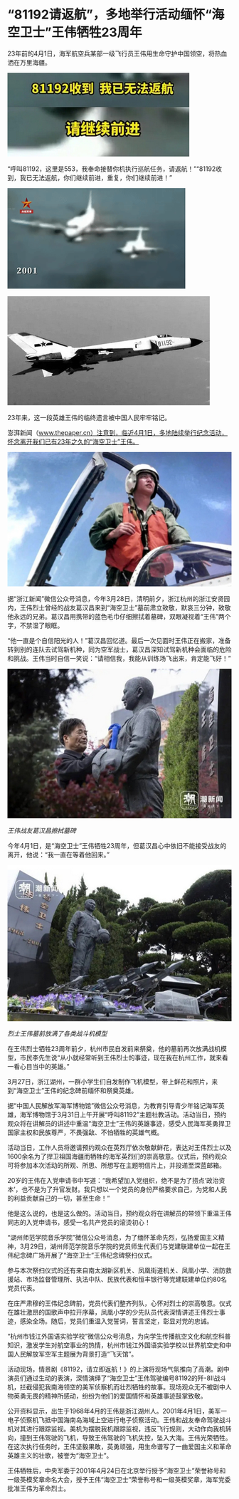 # “81192请返航”，多地举行活动缅怀“海空卫士”王伟牺牲23周年

23年前的4月1日，海军航空兵某部一级飞行员王伟用生命守护中国领空，将热血洒在万里海疆。

![0bd7fe2068f71de364f974d14e821ff8.jpg](https://raw.githubusercontent.com/qqhsx/qqnews_image/main/2024/03/31/“81192请返航”，多地举行活动缅怀“海空卫士”王伟牺牲23周年/0bd7fe2068f71de364f974d14e821ff8.jpg)

“呼叫81192，这里是553，我奉命接替你机执行巡航任务，请返航！”“81192收到，我已无法返航，你们继续前进，重复，你们继续前进！”

![6e98e56cc9ac702ac32cd55301a91088.jpg](https://raw.githubusercontent.com/qqhsx/qqnews_image/main/2024/03/31/“81192请返航”，多地举行活动缅怀“海空卫士”王伟牺牲23周年/6e98e56cc9ac702ac32cd55301a91088.jpg)

![c076e034ea91245007755ba4ba641c7d.jpg](https://raw.githubusercontent.com/qqhsx/qqnews_image/main/2024/03/31/“81192请返航”，多地举行活动缅怀“海空卫士”王伟牺牲23周年/c076e034ea91245007755ba4ba641c7d.jpg)

23年来，这一段英雄王伟的临终遗言被中国人民牢牢铭记。

澎湃新闻（www.thepaper.cn）注意到，临近4月1日，多地陆续举行纪念活动，怀念离开我们已有23年之久的“海空卫士”王伟。

![884393bef36b494f890ebc4975e7fc56.jpg](https://raw.githubusercontent.com/qqhsx/qqnews_image/main/2024/03/31/“81192请返航”，多地举行活动缅怀“海空卫士”王伟牺牲23周年/884393bef36b494f890ebc4975e7fc56.jpg)

据“浙江新闻”微信公众号消息，今年3月28日，清明前夕，浙江杭州的浙江安贤园内，王伟烈士曾经的战友葛汉昌来到“海空卫士”墓前肃立致敬，默哀三分钟，致敬他永远的兄弟。葛汉昌用携带的蓝色毛巾仔细擦拭着墓碑，双眼凝视着“王伟”两个字，不禁湿了眼眶。

“他一直是个自信阳光的人！”葛汉昌回忆道。最后一次见面时王伟正在搬家，准备转到别的连队去试驾新机种，同为空军战士，葛汉昌深知试驾新机种会面临的危险和挑战。王伟当时自信一笑说：“请相信我，我能从训练场飞出来，肯定能飞好！”

![d4b0155e451ccfb91ba41bb6814b0735.jpg](https://raw.githubusercontent.com/qqhsx/qqnews_image/main/2024/03/31/“81192请返航”，多地举行活动缅怀“海空卫士”王伟牺牲23周年/d4b0155e451ccfb91ba41bb6814b0735.jpg)

_王伟战友葛汉昌擦拭墓碑_

今年4月1日，是“海空卫士”王伟牺牲23周年，但葛汉昌心中依旧不能接受战友的离开，他说：“我一直在等着他回来。”

![20122145869361f22b372bf0b9b4543b.jpg](https://raw.githubusercontent.com/qqhsx/qqnews_image/main/2024/03/31/“81192请返航”，多地举行活动缅怀“海空卫士”王伟牺牲23周年/20122145869361f22b372bf0b9b4543b.jpg)

 _烈士王伟墓前放满了各类战斗机模型_

在王伟烈士牺牲23周年前夕，杭州市民自发前来祭奠，他的墓前再次放满战机模型，市民李先生说“从小就经常听到王伟烈士的事迹，现在我在杭州工作，就来看一看心目当中的英雄。”

3月27日，浙江湖州，一群小学生们自发制作飞机模型，带上鲜花和照片，来到“海空卫士”王伟的纪念碑前缅怀和祭奠英雄。

据“中国人民解放军海军博物馆”微信公众号消息，为教育引导青少年铭记海军英雄，海军博物馆于3月31日上午开展“呼叫81192”主题社教活动。活动当日，预约观众将在讲解员的讲述中重温“海空卫士”王伟的英雄事迹，感受人民海军英勇捍卫国家主权和民族尊严，不畏强敌、不怕牺牲的英雄气概。

活动当日，工作人员将邀请预约观众在英烈厅依次敬献鲜花，表达对王伟烈士以及1600余名为了捍卫祖国海疆而牺牲的海军英烈们的崇高敬意。仪式后，预约观众可将参加本次活动的所观、所思、所想写在主题明信片上，并投递至深蓝邮箱。

20岁的王伟在入党申请书中写道：“我希望加入党组织，绝不是为了捞点‘政治资本’，也不是为了升官发财。我只想以一个党员的身份严格要求自己，为党和人民的利益贡献自己的一切，甚至生命！”

他是这么说的，也是这么做的。活动当日，预约观众将在讲解员的带领下重温王伟同志的入党申请书，感受一名共产党员的滚烫初心！

“湖州师范学院音乐学院”微信公众号消息，为了缅怀革命先烈，弘扬爱国主义精神，3月29日，湖州师范学院音乐学院的党员师生代表们与党建联建单位一起在王伟纪念碑广场开展了“海空卫士”王伟纪念碑祭扫仪式。

参与本次祭扫仪式的还有来自南太湖新区机关、凤凰街道机关、凤凰小学、消防救援站、市场监督管理所、执法中队、民族代表和恒丰银行等党建联建单位约80名党员代表。

在庄严肃穆的王伟纪念碑前，党员代表们整齐列队，心怀对烈士的崇高敬意。仪式在雄壮激昂的国歌声中拉开序幕，凤凰小学的少先队员代表深情讲述王伟烈士事迹，感染全场。随后，党员们重温入党誓词，誓言坚定，彰显对党的忠诚。

“杭州市钱江外国语实验学校”微信公众号消息，为向学生传播航空文化和航空科普知识，激发学生对航空事业的热情，杭州市钱江外国语实验学校以世界航空史和中国人民解放军空军主题展为背景打造“飞天馆”。

活动现场，情景剧《81192，请立即返航！》的上演将现场气氛推向了高潮。剧中演员们通过生动的表演，深情演绎了“海空卫士”王伟驾驶编号81192的歼-8II战斗机，拦截侵犯我南海领空的美军侦察机而壮烈牺牲的故事。现场观众无不被剧中人物英勇无畏的精神所感动，纷纷为他们的爱国情怀和英雄事迹鼓掌致敬。

公开资料显示，出生于1968年4月的王伟是浙江湖州人。2001年4月1日，美军一电子侦察机飞抵中国海南岛海域上空进行电子侦察活动。王伟和战友奉命驾驶战斗机对其进行跟踪监视。美机为摆脱我机跟踪监视，违反飞行规则，大动作向我机转向，撞到王伟驾驶的飞机，导致王伟驾驶的飞机失控，坠入大海。王伟光荣牺牲。在这次执行任务时，王伟坚毅果敢，英勇顽强，用生命谱写了一曲爱国主义和革命英雄主义的壮歌，被誉为“海空卫士”。

王伟牺牲后，中央军委于2001年4月24日在北京举行授予“海空卫士”荣誉称号和一级英模奖章命名大会，授予王伟“海空卫士”荣誉称号和一级英模奖章，海军党委批准王伟为革命烈士。

